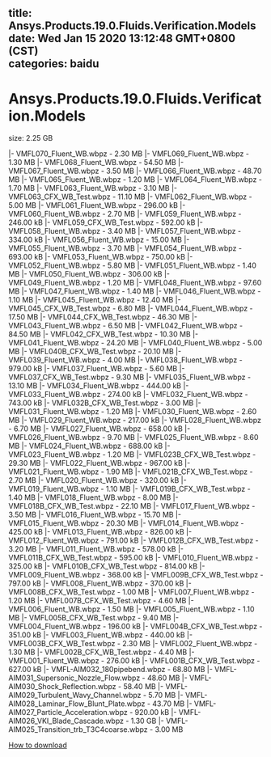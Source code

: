 
title: Ansys.Products.19.0.Fluids.Verification.Models
date: Wed Jan 15 2020 13:12:48 GMT+0800 (CST)    
categories: baidu
---

# Ansys.Products.19.0.Fluids.Verification.Models
size: 2.25 GB
 
 
|- VMFL070_Fluent_WB.wbpz - 2.30 MB
|- VMFL069_Fluent_WB.wbpz - 1.30 MB
|- VMFL068_Fluent_WB.wbpz - 54.50 MB
|- VMFL067_Fluent_WB.wbpz - 3.50 MB
|- VMFL066_Fluent_WB.wbpz - 48.70 MB
|- VMFL065_Fluent_WB.wbpz - 1.20 MB
|- VMFL064_Fluent_WB.wbpz - 1.70 MB
|- VMFL063_Fluent_WB.wbpz - 3.10 MB
|- VMFL063_CFX_WB_Test.wbpz - 11.10 MB
|- VMFL062_Fluent_WB.wbpz - 5.00 MB
|- VMFL061_Fluent_WB.wbpz - 296.00 kB
|- VMFL060_Fluent_WB.wbpz - 2.70 MB
|- VMFL059_Fluent_WB.wbpz - 246.00 kB
|- VMFL059_CFX_WB_Test.wbpz - 592.00 kB
|- VMFL058_Fluent_WB.wbpz - 3.40 MB
|- VMFL057_Fluent_WB.wbpz - 334.00 kB
|- VMFL056_Fluent_WB.wbpz - 15.00 MB
|- VMFL055_Fluent_WB.wbpz - 3.70 MB
|- VMFL054_Fluent_WB.wbpz - 693.00 kB
|- VMFL053_Fluent_WB.wbpz - 750.00 kB
|- VMFL052_Fluent_WB.wbpz - 5.80 MB
|- VMFL051_Fluent_WB.wbpz - 1.40 MB
|- VMFL050_Fluent_WB.wbpz - 306.00 kB
|- VMFL049_Fluent_WB.wbpz - 1.20 MB
|- VMFL048_Fluent_WB.wbpz - 97.60 MB
|- VMFL047_Fluent_WB.wbpz - 1.40 MB
|- VMFL046_Fluent_WB.wbpz - 1.10 MB
|- VMFL045_Fluent_WB.wbpz - 12.40 MB
|- VMFL045_CFX_WB_Test.wbpz - 6.80 MB
|- VMFL044_Fluent_WB.wbpz - 17.50 MB
|- VMFL044_CFX_WB_Test.wbpz - 46.30 MB
|- VMFL043_Fluent_WB.wbpz - 6.50 MB
|- VMFL042_Fluent_WB.wbpz - 84.50 MB
|- VMFL042_CFX_WB_Test.wbpz - 10.30 MB
|- VMFL041_Fluent_WB.wbpz - 24.20 MB
|- VMFL040_Fluent_WB.wbpz - 5.00 MB
|- VMFL040B_CFX_WB_Test.wbpz - 20.10 MB
|- VMFL039_Fluent_WB.wbpz - 4.00 MB
|- VMFL038_Fluent_WB.wbpz - 979.00 kB
|- VMFL037_Fluent_WB.wbpz - 5.60 MB
|- VMFL037_CFX_WB_Test.wbpz - 9.30 MB
|- VMFL035_Fluent_WB.wbpz - 13.10 MB
|- VMFL034_Fluent_WB.wbpz - 444.00 kB
|- VMFL033_Fluent_WB.wbpz - 274.00 kB
|- VMFL032_Fluent_WB.wbpz - 743.00 kB
|- VMFL032B_CFX_WB_Test.wbpz - 3.00 MB
|- VMFL031_Fluent_WB.wbpz - 1.20 MB
|- VMFL030_Fluent_WB.wbpz - 2.60 MB
|- VMFL029_Fluent_WB.wbpz - 217.00 kB
|- VMFL028_Fluent_WB.wbpz - 6.70 MB
|- VMFL027_Fluent_WB.wbpz - 658.00 kB
|- VMFL026_Fluent_WB.wbpz - 9.70 MB
|- VMFL025_Fluent_WB.wbpz - 8.60 MB
|- VMFL024_Fluent_WB.wbpz - 688.00 kB
|- VMFL023_Fluent_WB.wbpz - 1.20 MB
|- VMFL023B_CFX_WB_Test.wbpz - 29.30 MB
|- VMFL022_Fluent_WB.wbpz - 967.00 kB
|- VMFL021_Fluent_WB.wbpz - 1.90 MB
|- VMFL021B_CFX_WB_Test.wbpz - 2.70 MB
|- VMFL020_Fluent_WB.wbpz - 320.00 kB
|- VMFL019_Fluent_WB.wbpz - 1.10 MB
|- VMFL019B_CFX_WB_Test.wbpz - 1.40 MB
|- VMFL018_Fluent_WB.wbpz - 8.00 MB
|- VMFL018B_CFX_WB_Test.wbpz - 22.10 MB
|- VMFL017_Fluent_WB.wbpz - 3.50 MB
|- VMFL016_Fluent_WB.wbpz - 15.70 MB
|- VMFL015_Fluent_WB.wbpz - 20.30 MB
|- VMFL014_Fluent_WB.wbpz - 425.00 kB
|- VMFL013_Fluent_WB.wbpz - 826.00 kB
|- VMFL012_Fluent_WB.wbpz - 791.00 kB
|- VMFL012B_CFX_WB_Test.wbpz - 3.20 MB
|- VMFL011_Fluent_WB.wbpz - 578.00 kB
|- VMFL011B_CFX_WB_Test.wbpz - 595.00 kB
|- VMFL010_Fluent_WB.wbpz - 325.00 kB
|- VMFL010B_CFX_WB_Test.wbpz - 814.00 kB
|- VMFL009_Fluent_WB.wbpz - 368.00 kB
|- VMFL009B_CFX_WB_Test.wbpz - 797.00 kB
|- VMFL008_Fluent_WB.wbpz - 370.00 kB
|- VMFL008B_CFX_WB_Test.wbpz - 1.00 MB
|- VMFL007_Fluent_WB.wbpz - 1.20 MB
|- VMFL007B_CFX_WB_Test.wbpz - 4.60 MB
|- VMFL006_Fluent_WB.wbpz - 1.50 MB
|- VMFL005_Fluent_WB.wbpz - 1.10 MB
|- VMFL005B_CFX_WB_Test.wbpz - 9.40 MB
|- VMFL004_Fluent_WB.wbpz - 196.00 kB
|- VMFL004B_CFX_WB_Test.wbpz - 351.00 kB
|- VMFL003_Fluent_WB.wbpz - 440.00 kB
|- VMFL003B_CFX_WB_Test.wbpz - 2.30 MB
|- VMFL002_Fluent_WB.wbpz - 1.30 MB
|- VMFL002B_CFX_WB_Test.wbpz - 4.40 MB
|- VMFL001_Fluent_WB.wbpz - 276.00 kB
|- VMFL001B_CFX_WB_Test.wbpz - 627.00 kB
|- VMFL-AIM032_180pipebend.wbpz - 68.80 MB
|- VMFL-AIM031_Supersonic_Nozzle_Flow.wbpz - 48.60 MB
|- VMFL-AIM030_Shock_Reflection.wbpz - 58.40 MB
|- VMFL-AIM029_Turbulent_Wavy_Channel.wbpz - 5.70 MB
|- VMFL-AIM028_Laminar_Flow_Blunt_Plate.wbpz - 43.70 MB
|- VMFL-AIM027_Particle_Acceleration.wbpz - 920.00 kB
|- VMFL-AIM026_VKI_Blade_Cascade.wbpz - 1.30 GB
|- VMFL-AIM025_Transition_trb_T3C4coarse.wbpz - 3.00 MB

[How to download](https://bpcam.bemobtrk.com/go/2ceec3aa-1ca2-46d6-b9ff-aaa5c184517c?jno=503)